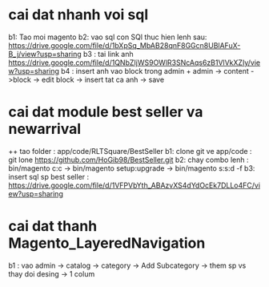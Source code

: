 # cai dat nhanh voi sql
  b1: Tao moi magento 
  b2: vao sql con SQl thuc hien lenh sau: https://drive.google.com/file/d/1bXpSq_MbAB28qnF8GGcn8UBlAFuX-B_j/view?usp=sharing
  b3 : tai link anh https://drive.google.com/file/d/1QNbZIjWS9OWlR3SNcAqs6zB1VlVkXZIy/view?usp=sharing 
  b4 : insert anh vao block trong admin
       + admin -> content ->block -> edit block -> insert tat ca anh -> save
  
# cai dat module best seller va newarrival
  ++ tao folder : app/code/RLTSquare/BestSeller
  b1: clone git ve app/code : git lone https://github.com/HoGib98/BestSeller.git
  b2: chay combo lenh : bin/magento c:c -> bin/magento setup:upgrade -> bin/magento s:s:d -f
  b3: insert sql sp best seller : https://drive.google.com/file/d/1VFPVbYth_ABAzvXS4dYdOcEk7DLLo4FC/view?usp=sharing
  
# cai dat thanh Magento_LayeredNavigation
 b1 : vao admin -> catalog -> category -> Add Subcategory -> them sp vs thay doi desing -> 1 colum
  

